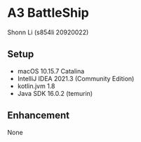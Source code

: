 # A3 BattleShip
Shonn Li (s854li 20920022)

## Setup
* macOS 10.15.7 Catalina
* IntelliJ IDEA 2021.3 (Community Edition)
* kotlin.jvm 1.8
* Java SDK 16.0.2 (temurin)


## Enhancement
None

